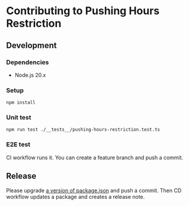 # Contributing to Pushing Hours Restriction

## Development

### Dependencies

- Node.js 20.x

### Setup

```
npm install
```

### Unit test

```
npm run test ./__tests__/pushing-hours-restriction.test.ts
```

### E2E test

CI workflow runs it. You can create a feature branch and push a commit.

## Release

Please upgrade [a version of package.json](https://github.com/hamuyuuki/pushing-hours-restriction/blob/main/package.json#L3) and push a commit. Then CD workflow updates a package and creates a release note.
